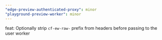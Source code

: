 ```yaml
---
"edge-preview-authenticated-proxy": minor
"playground-preview-worker": minor
---
```


feat: Optionally strip `cf-ew-raw-` prefix from headers before passing to the user worker
